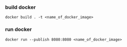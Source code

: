 ### build docker
```
docker build . -t <name_of_docker_image>
```

### run docker 
```
docker run --publish 8080:8080 <name_of_docker_image>
```